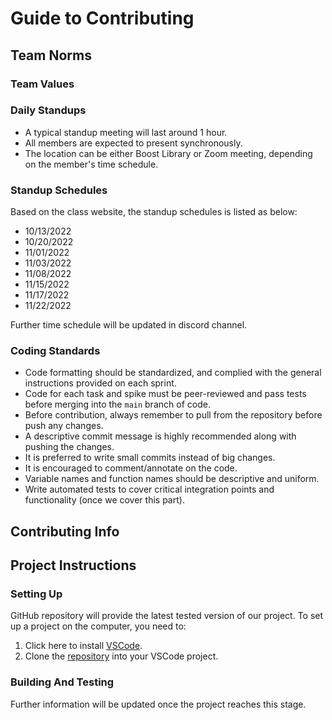 # Guide to Contributing
## Team Norms

### Team Values



### Daily Standups

* A typical standup meeting will last around 1 hour.
* All members are expected to present synchronously.
* The location can be either Boost Library or Zoom meeting, depending on the member's time schedule.

### Standup Schedules

Based on the class website, the standup schedules is listed as below:

* 10/13/2022
* 10/20/2022
* 11/01/2022
* 11/03/2022
* 11/08/2022
* 11/15/2022
* 11/17/2022
* 11/22/2022

Further time schedule will be updated in discord channel.

### Coding Standards

* Code formatting should be standardized, and complied with the general instructions provided on each sprint.
* Code for each task and spike must be peer-reviewed and pass tests before merging into the `main` branch of code. 
* Before contribution, always remember to pull from the repository before push any changes.
* A descriptive commit message is highly recommended along with pushing the changes.
* It is preferred to write small commits instead of big changes.
* It is encouraged to comment/annotate on the code.
* Variable names and function names should be descriptive and uniform. 
* Write automated tests to cover critical integration points and functionality (once we cover this part).

## Contributing Info

## Project Instructions

### Setting Up

GitHub repository will provide the latest tested version of our project. To set up a project on the computer, you need to:

1. Click here to install [VSCode](https://code.visualstudio.com/).
2. Clone the [repository](https://github.com/agiledev-students-fall2022/final-project-team-rotten-classes.git) into your VSCode project.

### Building And Testing

Further information will be updated once the project reaches this stage.
